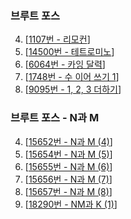 ### 브루트 포스
4. [[1107번 - 리모컨](https://www.acmicpc.net/problem/1107)]
5. [[14500번 - 테트로미노](https://www.acmicpc.net/problem/14500)]
6. [[6064번 - 카잉 달력](https://www.acmicpc.net/problem/6064)]
7. [[1748번 - 수 이어 쓰기 1](https://www.acmicpc.net/problem/1748)]
8. [[9095번 - 1, 2, 3 더하기](https://www.acmicpc.net/problem/9095)]

### 브루트 포스 - N과 M
4. [[15652번 - N과 M (4)](https://www.acmicpc.net/problem/15652)]
5. [[15654번 - N과 M (5)](https://www.acmicpc.net/problem/15654)]
6. [[15655번 - N과 M (6)](https://www.acmicpc.net/problem/15655)]
7. [[15656번 - N과 M (7)](https://www.acmicpc.net/problem/15656)]
8. [[15657번 - N과 M (8)](https://www.acmicpc.net/problem/15657)]
9. [[18290번 - NM과 K (1)](https://www.acmicpc.net/problem/18290)]
